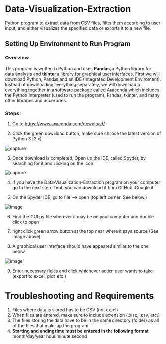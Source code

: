 # Data-Visualization-Extraction
Python program to extract data from CSV files, filter them according to user input, and either visualizes the specified data or exports it to a new file.

## Setting Up Environment to Run Program

### Overview
This program is written in Python and uses **Pandas**, a Python library for data analysis and **tkinter** a library for graphical user interfaces. First we will download Python, Pandas and an IDE (Integrated Development Enviroment). Instead of downloading everything separately, we will download a everything together in a software package called Anaconda which includes the Python Interpreter (used to run the program), Pandas, tkinter, and many other libraries and accesories.

### Steps:
1) Go to https://www.anaconda.com/download/

2) Click the green download button, make sure choose the latest version of Python 3 (3.x)

![capture](https://user-images.githubusercontent.com/33295958/43979361-7b8ba140-9cb8-11e8-9c8d-610f9899ac76.JPG)




3) Once download is completed, Open up the IDE, called Spyder, by searching for it and clicking on the icon

![capture](https://user-images.githubusercontent.com/33295958/43979494-e41a8e74-9cb8-11e8-9c7b-86105b80f018.JPG)

4) If you have the Data-Visualization-Extraction program on your computer go to the next step if not, you can download it from GitHub. Google it.

5) On the Spyder IDE, go to file --> open (top left corner. See below.)

![image](https://user-images.githubusercontent.com/33295958/43980006-906acb3e-9cba-11e8-84fa-97b9fcefa5f9.png)

6) Find the GUI.py file wherever it may be on your computer and double click to open

7) right click green arrow button at the top near where it says source (See image above)

8) A graphical user interface should have appeared similar to the one below

![image](https://user-images.githubusercontent.com/33295958/43980143-00020ad4-9cbb-11e8-9565-ecce850c730d.png)

9) Enter necessary fields and click whichever action user wants to take (export to excel, plot, etc.)


# Troubleshooting and Requirements

1) Files where data is stored has to be CSV (not excel)
2) When files are entered, make sure to include extension (.xlsx, .csv, etc.)
3) The files storing the data have to be in the same directory (folder) as all of the files that make up the program
4) **Starting and ending time must be entered in the following format**
    month/day/year hour:minute:second
    
    













